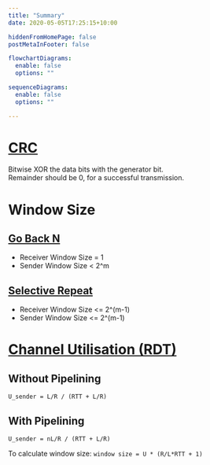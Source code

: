 ```yaml
---
title: "Summary"
date: 2020-05-05T17:25:15+10:00

hiddenFromHomePage: false
postMetaInFooter: false

flowchartDiagrams:
  enable: false
  options: ""

sequenceDiagrams: 
  enable: false
  options: ""

---
```


# [CRC](../crc)

Bitwise XOR the data bits with the generator bit.  
Remainder should be 0, for a successful transmission.  

# Window Size

## [Go Back N](../transport-layer/#go-back-n)

* Receiver Window Size = 1
* Sender Window Size < 2^m

## [Selective Repeat](../transport-layer/#selective-repeat)

* Receiver Window Size <= 2^(m-1)
* Sender Window Size <= 2^(m-1)

# [Channel Utilisation (RDT)](../transport-layer/#pipelining)

## Without Pipelining

`U_sender = L/R / (RTT + L/R)`

## With Pipelining

`U_sender = nL/R / (RTT + L/R)`  

To calculate window size: `window size = U * (R/L*RTT + 1)`
